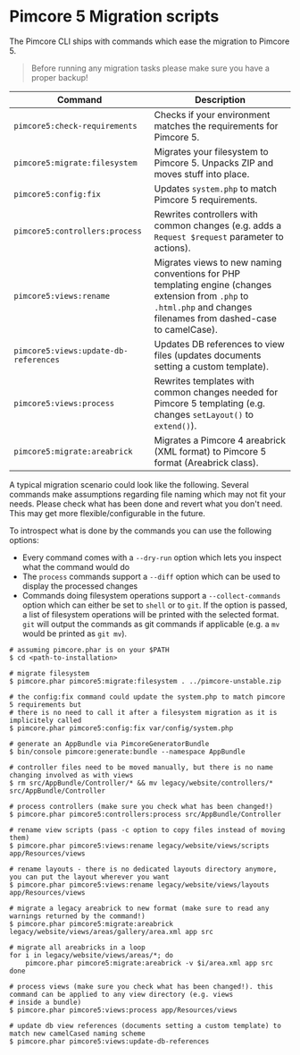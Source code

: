 # Pimcore 5 Migration scripts

The Pimcore CLI ships with commands which ease the migration to Pimcore 5.

> Before running any migration tasks please make sure you have a proper backup!

| Command                               | Description |
|---------------------------------------|-------------|
| `pimcore5:check-requirements`         | Checks if your environment matches the requirements for Pimcore 5. |
| `pimcore5:migrate:filesystem`         | Migrates your filesystem to Pimcore 5. Unpacks ZIP and moves stuff into place. |
| `pimcore5:config:fix`                 | Updates `system.php` to match Pimcore 5 requirements. |
| `pimcore5:controllers:process`        | Rewrites controllers with common changes (e.g. adds a `Request $request` parameter to actions). |
| `pimcore5:views:rename`               | Migrates views to new naming conventions for PHP templating engine (changes extension from `.php` to `.html.php` and changes filenames from dashed-case to camelCase). |
| `pimcore5:views:update-db-references` | Updates DB references to view files (updates documents setting a custom template). |
| `pimcore5:views:process`              | Rewrites templates with common changes needed for Pimcore 5 templating (e.g. changes `setLayout()` to `extend()`). |
| `pimcore5:migrate:areabrick`          | Migrates a Pimcore 4 areabrick (XML format) to Pimcore 5 format (Areabrick class). |

A typical migration scenario could look like the following. Several commands make assumptions regarding file naming which
may not fit your needs. Please check what has been done and revert what you don't need. This may get more flexible/configurable
in the future.

To introspect what is done by the commands you can use the following options:

* Every command comes with a `--dry-run` option which lets you inspect what the command would do
* The `process` commands support a `--diff` option which can be used to display the processed changes
* Commands doing filesystem operations support a `--collect-commands` option which can either be set to `shell` or to `git`.
  If the option is passed, a list of filesystem operations will be printed with the selected format. `git` will output the
  commands as git commands if applicable (e.g. a `mv` would be printed as `git mv`). 

```
# assuming pimcore.phar is on your $PATH
$ cd <path-to-installation>

# migrate filesystem
$ pimcore.phar pimcore5:migrate:filesystem . ../pimcore-unstable.zip

# the config:fix command could update the system.php to match pimcore 5 requirements but
# there is no need to call it after a filesystem migration as it is implicitely called
$ pimcore.phar pimcore5:config:fix var/config/system.php

# generate an AppBundle via PimcoreGeneratorBundle
$ bin/console pimcore:generate:bundle --namespace AppBundle

# controller files need to be moved manually, but there is no name changing involved as with views
$ rm src/AppBundle/Controller/* && mv legacy/website/controllers/* src/AppBundle/Controller

# process controllers (make sure you check what has been changed!)
$ pimcore.phar pimcore5:controllers:process src/AppBundle/Controller

# rename view scripts (pass -c option to copy files instead of moving them)
$ pimcore.phar pimcore5:views:rename legacy/website/views/scripts app/Resources/views

# rename layouts - there is no dedicated layouts directory anymore, you can put the layout wherever you want
$ pimcore.phar pimcore5:views:rename legacy/website/views/layouts app/Resources/views

# migrate a legacy areabrick to new format (make sure to read any warnings returned by the command!)
$ pimcore.phar pimcore5:migrate:areabrick legacy/website/views/areas/gallery/area.xml app src

# migrate all areabricks in a loop
for i in legacy/website/views/areas/*; do
    pimcore.phar pimcore5:migrate:areabrick -v $i/area.xml app src
done

# process views (make sure you check what has been changed!). this command can be applied to any view directory (e.g. views
# inside a bundle)
$ pimcore.phar pimcore5:views:process app/Resources/views

# update db view references (documents setting a custom template) to match new camelCased naming scheme
$ pimcore.phar pimcore5:views:update-db-references
```
